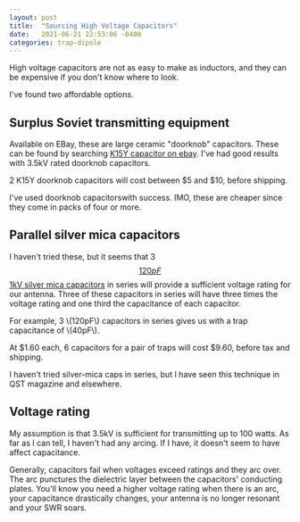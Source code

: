 ```yaml
---
layout: post
title:  "Sourcing High Voltage Capacitors"
date:   2021-06-21 22:53:06 -0400
categories: trap-dipole
---
```


<script src="https://polyfill.io/v3/polyfill.min.js?features=es6"></script>
<script id="MathJax-script" async src="/assets/js/npm/mathjax/es5/tex-mml-chtml.js"></script>

High voltage capacitors are not as easy to make as inductors, and
they can be expensive if you don't know where to look.

I've found two affordable options.

## Surplus Soviet transmitting equipment

Available on EBay, these are large ceramic "doorknob" capacitors. These
can be found by searching [K15Y capacitor on ebay][ebay]. I've had good
results with 3.5kV rated doorknob capacitors.

2 K15Y doorknob capacitors will cost between $5 and $10, before
shipping.

I've used doorknob capacitorswith success. IMO, these are cheaper since
they come in packs of four or more.

## Parallel silver mica capacitors

I haven't tried these, but it seems that 3 [$$120pF$$ 1kV silver mica
capacitors][mouser] in series will provide a sufficient voltage rating
for our antenna. Three of these capacitors in series will have three
times the voltage rating and one third the capacitance of each
capacitor.

For example, 3 \\(120pF\\) capacitors in series gives us with a trap
capacitance of \\(40pF\\).

At $1.60 each, 6 capacitors for a pair of traps will cost $9.60, before
tax and shipping.

I haven't tried silver-mica caps in series, but I have seen this technique in QST magazine and elsewhere.

## Voltage rating

My assumption is that 3.5kV is sufficient for transmitting up to 100
watts. As far as I can tell, I haven't had any arcing. If I have, it
doesn't seem to have affect capacitance.

Generally, capacitors fail when voltages exceed ratings and they arc
over. The arc punctures the dielectric layer between the capacitors'
conducting plates. You'll know you need a higher voltage rating when
there is an arc, your capacitance drastically changes, your antenna is
no longer resonant and your SWR soars.

[ebay]: https://ebay.us/W5SabZ
[mouser]: https://www.mouser.com/Passive-Components/Capacitors/Mica-Capacitors/_/N-5g97?P=1z0z7l5Z1z0x7x5Z1z0wxeo&Ns=Pricing|0
